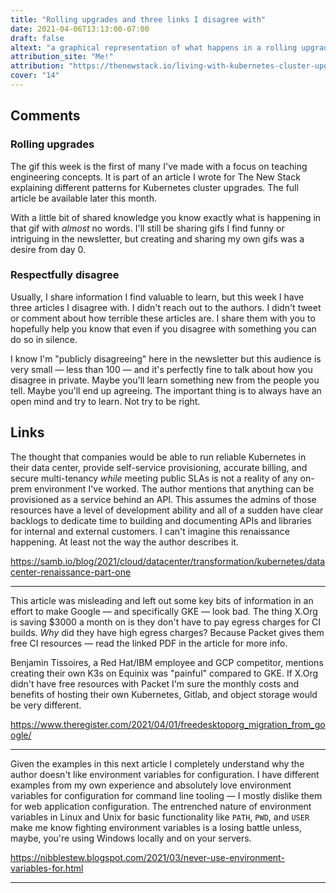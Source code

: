 ```yaml
---
title: "Rolling upgrades and three links I disagree with"
date: 2021-04-06T13:13:00-07:00
draft: false
altext: "a graphical representation of what happens in a rolling upgrade of a kubernetes cluster"
attribution_site: "Me!"
attribution: "https://thenewstack.io/living-with-kubernetes-cluster-upgrades/"
cover: "14"
---
```


## Comments

### Rolling upgrades

The gif this week is the first of many I've made with a focus on teaching engineering concepts.
It is part of an article I wrote for The New Stack explaining different patterns for Kubernetes cluster upgrades.
The full article be available later this month.

With a little bit of shared knowledge you know exactly what is happening in that gif with _almost_ no words.
I'll still be sharing gifs I find funny or intriguing in the newsletter, but creating and sharing my own gifs was a desire from day 0.

### Respectfully disagree

Usually, I share information I find valuable to learn, but this week I have three articles I disagree with.
I didn't reach out to the authors.
I didn't tweet or comment about how terrible these articles are.
I share them with you to hopefully help you know that even if you disagree with something you can do so in silence.

I know I'm "publicly disagreeing" here in the newsletter but this audience is very small — less than 100 — and it's perfectly fine to talk about how you disagree in private.
Maybe you'll learn something new from the people you tell.
Maybe you'll end up agreeing.
The important thing is to always have an open mind and try to learn.
Not try to be right.

## Links

The thought that companies would be able to run reliable Kubernetes in their data center, provide self-service provisioning, accurate billing, and secure multi-tenancy _while_ meeting public SLAs is not a reality of any on-prem environment I've worked.
The author mentions that anything can be provisioned as a service behind an API.
This assumes the admins of those resources have a level of development ability and all of a sudden have clear backlogs to dedicate time to building and documenting APIs and libraries for internal and external customers.
I can't imagine this renaissance happening.
At least not the way the author describes it.

https://samb.io/blog/2021/cloud/datacenter/transformation/kubernetes/datacenter-renaissance-part-one

---

This article was misleading and left out some key bits of information in an effort to make Google — and specifically GKE — look bad.
The thing X.Org is saving $3000 a month on is they don't have to pay egress charges for CI builds.
_Why_ did they have high egress charges?
Because Packet gives them free CI resources — read the linked PDF in the article for more info.

Benjamin Tissoires, a Red Hat/IBM employee and GCP competitor, mentions creating their own K3s on Equinix was "painful" compared to GKE.
If X.Org didn't have free resources with Packet I'm sure the monthly costs and benefits of hosting their own Kubernetes, Gitlab, and object storage would be very different.

https://www.theregister.com/2021/04/01/freedesktoporg_migration_from_google/

---

Given the examples in this next article I completely understand why the author doesn't like environment variables for configuration.
I have different examples from my own experience and absolutely love environment variables for configuration for command line tooling — I mostly dislike them for web application configuration.
The entrenched nature of environment variables in Linux and Unix for basic functionality like `PATH`, `PWD`, and `USER` make me know fighting environment variables is a losing battle unless, maybe, you're using Windows locally and on your servers.

https://nibblestew.blogspot.com/2021/03/never-use-environment-variables-for.html

---